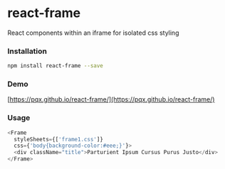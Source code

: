 # react-frame
React components within an iframe for isolated css styling
### Installation
``` sh
npm install react-frame --save

```
### Demo
[https://pqx.github.io/react-frame/](https://pqx.github.io/react-frame/)
### Usage
``` javascript
<Frame
  styleSheets={['frame1.css']}
  css={'body{background-color:#eee;}'}>
  <div className="title">Parturient Ipsum Cursus Purus Justo</div>
</Frame>
```
